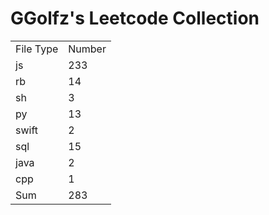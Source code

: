 # GGolfz's Leetcode Collection

<table><tr><td>File Type</td><td>Number</td></tr><tr><td>js</td><td>233</td></tr><tr><td>rb</td><td>14</td></tr><tr><td>sh</td><td>3</td></tr><tr><td>py</td><td>13</td></tr><tr><td>swift</td><td>2</td></tr><tr><td>sql</td><td>15</td></tr><tr><td>java</td><td>2</td></tr><tr><td>cpp</td><td>1</td></tr><tr><td>Sum</td><td>283</td></tr></table>